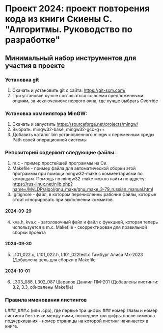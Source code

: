 # Проект 2024: проект повторения кода из книги Скиены С. "Алгоритмы. Руководство по разработке"
## Минимальный набор инструментов для участия в проекте
### Установка git
1. Скачать и установить git c сайта: https://git-scm.com/
2. При установке лучше соглашаться со всеми предложенными опциям, за исключением:
первого окна, где лучше выбрать Override
### Установка компилятора MinGW:

1. Скачать и запустить https://sourceforge.net/projects/mingw/
2. Выбрать: mingw32-base, mingw32-gcc-g++
3. Добавить каталог bin установленного mingw к переменным среды Path своей операционной системы

### Репозиторий содержит следующие файлы:
1. m.c - пример простейшей программы на Си.
2. Makefile - пример файла для автоматической сборки этой программы при помощи mingw32-make с комментариями по командам. Помощь по mingw32-make можно найти по адресу: https://rus-linux.net/nlib.php?name=/MyLDP/algol/gnu_make/gnu_make_3-79_russian_manual.html
3. .gitignore - файл, в котором перечисленны рабочие файлы, которые стоит игнорировать при выполнении коммитов.
#### 2024-09-29
4.  kva.h, kva.c - заголовочный файл и файл с функцией, которая теперь используется в m.c. Makefile - скорректирован для правильной сборки проекта
#### 2024-09-30
5. L101_022.c, L101_022.h, L101_022test.c Гамбург Алиса Мх-2023 (Добавлена цель для сборки в Makefile
#### 2024-10-01
6. L303_088, L302_087 Шарапов Даниил ПМ-201 (Добавлены листинги: 3.2, 3.3, обновлены Makefile)
### Правила именования листингов
L###_###.c (или .cpp), где первые три цифры ### номер главы и номер листинга без точки между ними, последние три цифры после символа подчеркивания - номер страницы на которой листинг начинается в книге. 
